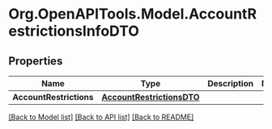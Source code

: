 # Org.OpenAPITools.Model.AccountRestrictionsInfoDTO

## Properties

Name | Type | Description | Notes
------------ | ------------- | ------------- | -------------
**AccountRestrictions** | [**AccountRestrictionsDTO**](AccountRestrictionsDTO.md) |  | 

[[Back to Model list]](../README.md#documentation-for-models) [[Back to API list]](../README.md#documentation-for-api-endpoints) [[Back to README]](../README.md)

